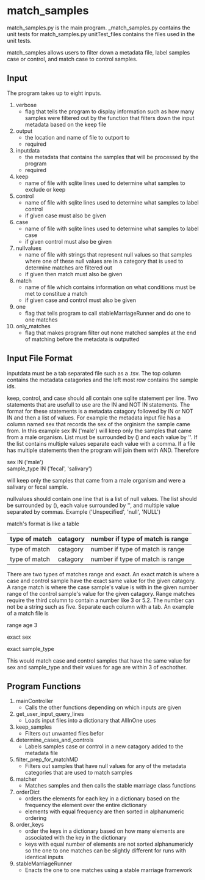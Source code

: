 # match_samples
match_samples.py is the main program. _match_samples.py contains the unit tests for match_samples.py
unitTest_files contains the files used in the unit tests.

match_samples allows users to filter down a metadata file, label samples case or control, and match case to control samples. 

## Input 
The program takes up to eight inputs. 

1. verbose 
   - flag that tells the program to display information such as how many samples were filtered out by the function that filters down the input metadata based on the keep file
2. output 
   - the location and name of file to outport to
   - required
3. inputdata 
   - the metadata that contains the samples that will be processed by the program
   - required
4. keep 
   - name of file with sqlite lines used to determine what samples to exclude or keep
5. control 
   - name of file with sqlite lines used to determine what samples to label control
   - if given case must also be given
6. case 
   - name of file with sqlite lines used to determine what samples to label case
   - if given control must also be given
7. nullvalues 
   - name of file with strings that represent null values so that samples where one of these null values are in a category that is used to determine matches are filtered out
   - if given then match must also be given
8. match 
   - name of file which contains information on what conditions must be met to constitue a match
   - if given case and control must also be given
9. one 
   - flag that tells program to call stableMarriageRunner and do one to one matches
10. only_matches
    - flag that makes program filter out none matched samples at the end of matching before the metadata is outputted

   
## Input File Format
inputdata must be a tab separated file such as a .tsv. The top column contains the metadata catagories and the left most row contains the sample ids.

keep, control, and case should all contain one sqlite statement per line. 
Two statements that are usefull to use are the IN and NOT IN statements. 
The format for these statements is a metadata catagory followed by IN or NOT IN and then a list of values. 
For example the metadata input file has a column named sex that records the sex of the orginism the sample came from.
In this example sex IN ('male') will keep only the samples that came from a male organism. 
List must be surrounded by () and each value by ''. 
If the list contains multiple values separate each value with a comma. 
If a file has multiple statements then the program will join them with AND.
Therefore 

sex IN ('male')  
sample_type IN ('fecal', 'salivary') 

will keep only the samples that came from a male organism and were a salivary or fecal sample.

nullvalues should contain one line that is a list of null values. 
The list should be surrounded by (), each value surrounded by '', and multiple value separated by commas.
Example ('Unspecified', 'null', 'NULL')

match's format is like a table 

| type of match | catagory | number if type of match is range |
|-|-|-|
| type of match |  catagory | number if type of match is range |
| type of match | catagory | number if type of match is range |

There are two types of matches range and exact. 
An exact match is where a case and control sample have the exact same value for the given catagory.
A range match is where the case sample's value is with in the given number range of the control sample's value for the given catagory.
Range matches require the third column to contain a number like 3 or 5.2. The number can not be a string such as five.
Separate each column with a tab. An example of a match file is

range    age    3

exact    sex

exact    sample_type

This would match case and control samples that have the same value for sex and sample_type and their values for age are within 3 of eachother. 

## Program Functions

1. mainController
   - Calls the other functions depending on which inputs are given
2. get_user_input_query_lines
   - Loads input files into a dictionary that AllInOne uses
3. keep_samples
   - Filters out unwanted files befor 
4. determine_cases_and_controls
   - Labels samples case or control in a new catagory added to the metadata file
5. filter_prep_for_matchMD
   - Filters out samples that have null values for any of the metadata categories that are used to match samples
6. matcher
   - Matches samples and then calls the stable marriage class functions
7. orderDict
   - orders the elements for each key in a dictionary based on the frequency the element over the entire dictionary
   - elements with equal frequency are then sorted in alphanumeric ordering  
8. order_keys
   - order the keys in a dictionary based on how many elements are associated with the key in the dictionary
   - keys with equal number of elements are not sorted alphanumericly so the one to one matches can be slightly different for runs with identical inputs
9. stableMarriageRunner
   - Enacts the one to one matches using a stable marriage framework 


